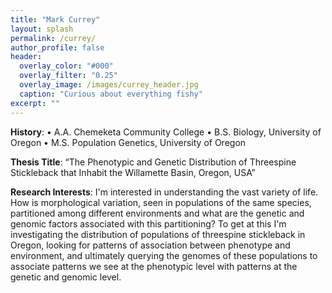 ```yaml
---
title: "Mark Currey"
layout: splash
permalink: /currey/
author_profile: false
header:
  overlay_color: "#000"
  overlay_filter: "0.25"
  overlay_image: /images/currey_header.jpg
  caption: "Curious about everything fishy"
excerpt: ""
---
```


**History**: 
•	A.A. Chemeketa Community College
•	B.S. Biology, University of Oregon
•	M.S. Population Genetics, University of Oregon

**Thesis Title**: “The Phenotypic and Genetic Distribution of Threespine Stickleback that Inhabit the Willamette Basin, Oregon, USA”

**Research Interests**: I'm interested in understanding the vast variety of life. How is morphological variation, seen in populations of the same species, partitioned among different environments and what are the genetic and genomic factors associated with this partitioning? To get at this I'm investigating the distribution of populations of threespine stickleback in Oregon, looking for patterns of association between phenotype and environment, and ultimately querying the genomes of these populations to associate patterns we see at the phenotypic level with patterns at the genetic and genomic level.